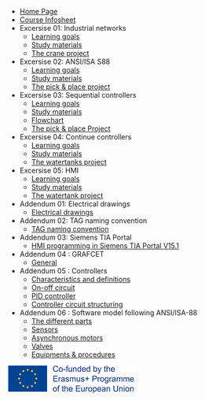 * [Home Page](README.md)
* [Course Infosheet](course-infosheet.md)
* Excersise 01: Industrial networks
  * [Learning goals](Ex01/Subchapter01.md)
  * [Study materials](Ex01/Subchapter02.md)
  * [The crane project](Ex01/Subchapter04.md)
* Excersise 02: ANSI/ISA S88
  * [Learning goals](Ex02/Subchapter01.md)
  * [Study materials](Ex02/Subchapter02.md)
  * [The pick & place project](Ex02/Subchapter04.md)
* Excersise 03: Sequential controllers
  * [Learning goals](Ex03/Subchapter01.md)
  * [Study materials](Ex03/Subchapter02.md)
  * [Flowchart](Ex03/Subchapter03.md)
  * [The pick & place Project](Ex03/Subchapter04.md)
* Excersise 04: Continue controllers
  * [Learning goals](Ex04/Subchapter01.md)
  * [Study materials](Ex04/Subchapter02.md)
  * [The watertanks project](Ex04/Subchapter04.md)
* Excersise 05: HMI
  * [Learning goals](Ex05/Subchapter01.md)
  * [Study materials](Ex05/Subchapter02.md)
  * [The watertank project](Ex05/Subchapter04.md)
* Addendum 01: Electrical drawings
  * [Electrical drawings](Ad01/Subchapter01.md)
* Addendum 02: TAG naming convention
  * [TAG naming convention](Ad02/Subchapter01.md)
* Addendum 03: Siemens TIA Portal
  * [HMI programming in Siemens TIA Portal V15.1](Ad03/Subchapter01.md)
* Addendum 04 : GRAFCET
  * [General](Ad04/Subchapter01.md)
* Addendum 05 : Controllers
  * [Characteristics and definitions](Ad05/Subchapter01.md)
  * [On-off circuit](Ad05/Subchapter02.md)
  * [PID controller](Ad05/Subchapter03.md)
  * [Controller circuit structuring](Ad05/Subchapter04.md)
* Addendum 06 : Software model following ANSI/ISA-88
  * [The different parts](Ad06/Subchapter01.md)
  * [Sensors](Ad06/Subchapter02.md)
  * [Asynchronous motors](Ad06/Subchapter03.md)
  * [Valves](Ad06/Subchapter04.md)
  * [Equipments & procedures](Ad06/Subchapter05.md)

![Erasmus](/Logo_Erasmus_small.png)
